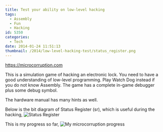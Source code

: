 ```yaml
---
title: Test your ability on low-level hacking
tags:
  - Assembly
  - Fun
  - Hacking
id: 5350
categories:
  - Tech
date: 2014-01-24 11:51:13
thumbnail: /2014/low-level-hacking-test/status_register.png
---
```


https://microcorruption.com

This is a simulation game of hacking an electronic lock. You need to have a good understanding of low-level programming. Play Watch Dog instead if you do not know Assembly. The game has a complete in-game debugger plus some debug symbol.

The hardware manual has many hints as well.

Below is the bit diagram of Status Register (sr), which is useful during the hacking,
![Status Register](status_register.png)

This is my progress so far,
![My microcorruption progress](micro-corruption-progress.png)
